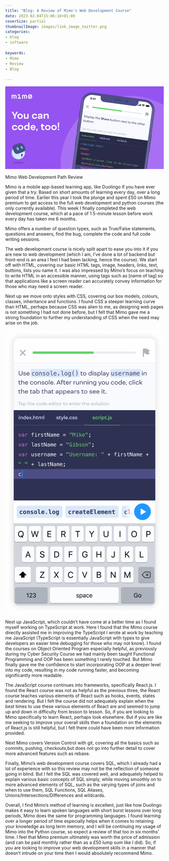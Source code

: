 ```yaml
---
title: "Blog: A Review of Mimo's Web Development Course"
date: 2023-02-04T15:06:18+01:00
coverSize: partial
thumbnailImage: images/link_image_twitter.png
categories:
- blog
- software

keywords:
- Mimo
- Review
- Blog

---
```


![Image alt Source: getmimo.com](images/link_image_twitter.png)

Mimo Web Development Path Review 

 

Mimo is a mobile app-based learning app, like Duolingo if you have ever given that a try. Based on short amounts of learning every day, over a long period of time. Earlier this year I took the plunge and spent £50 on Mimo premium to get access to the full web development and python courses (the only currently available). This week I finally completed the web development course, which at a pace of 1 5-minute lesson before work every day has taken me 6 months.  

Mimo offers a number of question types, such as True/False statements, questions and answers, find the bug, complete the code and full code writing sessions. 

The web development course is nicely split apart to ease you into it if you are new to web development (which I am, I’ve done a lot of backend but front-end is an area I feel I had been lacking, hence the course). We start off with HTML, covering our basic HTML tags, image, headers, links, text, buttons, lists you name it. I was also impressed by Mimo’s focus on teaching to write HTML in an accessible manner, using tags such as [name of tag] so that applications like a screen reader can accurately convey information for those who may need a screen reader. 

Next up we move onto styles with CSS, covering our box models, colours, classes, inheritance and functions. I found CSS a steeper learning curve than HTML, perhaps because CSS was alien to me, as designing web pages is not something I had not done before, but I felt that Mimo gave me a strong foundation to further my understanding of CSS when the need may arise on the job.  


![Image alt Source: getmimo.com](images/mimo-lesson.png)


Next up JavaScript, which couldn’t have come at a better time as I found myself working on TypeScript at work. Here I found that the Mimo course directly assisted me in improving the TypeScript I wrote at work by teaching me JavaScript (TypeScript is essentially JavaScript with types to give developers an easier time debugging for those who may not know). I found the courses on Object Oriented Program especially helpful, as previously during my Cyber Security Course we had mainly been taught Functional Programming and OOP has been something I rarely touched. But Mimo finally gave me the confidence to start incorporating OOP at a deeper level into my code, resulting in my code running faster, and becoming significantly more readable.  

The JavaScript course continues into frameworks, specifically React.js. I found the React course was not as helpful as the previous three, the React course teaches various elements of React such as hooks, events, states and rendering. But I felt the course did not adequately explain when the best times to use these various elements of React are and seemed to jump up and down in difficulty from lesson to lesson. So, if you are looking to Mimo specifically to learn React, perhaps look elsewhere. But if you are like me seeking to improve your overall skills then a foundation on the elements of React.js is still helpful, but I felt there could have been more information provided. 

Next Mimo covers Version Control with git, covering all the basics such as commits, pushing, checkouts,but does not go into further detail to cover more advanced features such as rebase.  

 

Finally, Mimo’s web development course covers SQL, which I already had a lot of experience with so this review may not be the reflection of someone going in blind. But I felt the SQL was covered well, and adequately helped to explain various basic concepts of SQL simply, while moving smoothly on to more advanced elements of SQL, such as the varying types of joins and when to use them, SQL Functions, SQL Aliases, Unions/Intersections/Differences and wildcards. 

 

Overall, I find Mimo’s method of learning is excellent, just like how Duolingo makes it easy to learn spoken languages with short burst lessons over long periods, Mimo does the same for programming languages. I found learning over a longer period of time especially helps when it comes to retaining your knowledge as long term memory, and I will be continuing my usage of Mimo into the Python course, so expect a review of that too in six months' time. I feel that Mimo premium ultimately was worth the price of admission (and can be paid monthly rather than as a £50 lump sum like I did). So, if you are looking to improve your web development skills in a manner that doesn’t intrude on your time then I would absolutely recommend Mimo.  